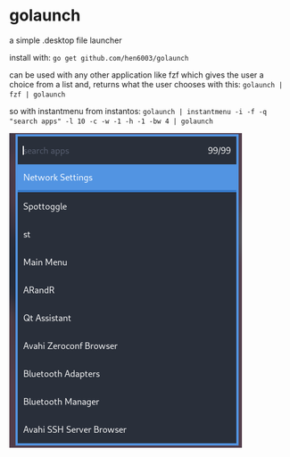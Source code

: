 # golaunch
a simple .desktop file launcher

install with: `go get github.com/hen6003/golaunch`

can be used with any other application like fzf which gives the user a choice from a list and, returns what the user chooses
with this:
  `golaunch | fzf | golaunch`

so with instantmenu from instantos:
  `golaunch | instantmenu -i -f -q "search apps" -l 10 -c -w -1 -h -1 -bw 4 | golaunch`

![Example](golaunch.png)
